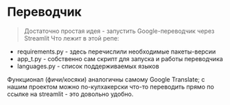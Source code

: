 # Переводчик
> Достаточно простая идея - запустить Google-переводчик через Streamlit
Что лежит в этой репе:
- requirements.py - здесь перечислили необходимые пакеты-версии
- app_t.py - собственно сам скрипт для запуска и работы переводчика
- languages.py - список поддерживаемых языков

Функционал (фичи/косяки) аналогичны самому Google Translate; с нашим проектом можно по-кулхакерски что-то переводить прямо по ссылке на streamlit - это довольно удобно.
